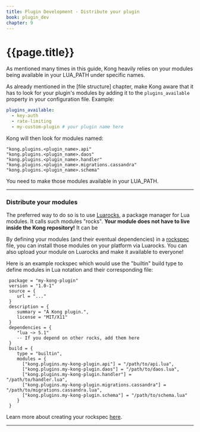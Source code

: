 ```yaml
---
title: Plugin Development - Distribute your plugin
book: plugin_dev
chapter: 9
---
```


# {{page.title}}

As mentioned many times in this guide, Kong heavily relies on your modules being available in your LUA_PATH under specific names.

As already mentioned in the [file structure] chapter, make Kong aware that it has to look for your plugin's modules by adding it to the `plugins_available` property in your configuration file. Example:

```yaml
plugins_available:
  - key-auth
  - rate-limiting
  - my-custom-plugin # your plugin name here
```

Kong will then look for modules named:

```
"kong.plugins.<plugin_name>.api"
"kong.plugins.<plugin_name>.daos"
"kong.plugins.<plugin_name>.handler"
"kong.plugins.<plugin_name>.migrations.cassandra"
"kong.plugins.<plugin_name>.schema"
```

You need to make those modules available in your LUA_PATH.

---

### Distribute your modules

The preferred way to do so is to use [Luarocks](https://luarocks.org/), a package manager for Lua modules. It calls such modules "rocks". **Your module does not have to live inside the Kong repository!** It can be

By defining your modules (and their eventual dependencies) in a [rockspec] file, you can install those modules on your platform via Luarocks. You can also upload your module on Luarocks and make it available to everyone!

Here is an example rockspec which would use the "builtin" build type to define modules in Lua notation and their corresponding file:

```
 package = "my-kong-plugin"
 version = "1.0-1"
 source = {
    url = "..."
 }
 description = {
    summary = "A Kong plugin.",
    license = "MIT/X11"
 }
 dependencies = {
    "lua ~> 5.1"
    -- If you depend on other rocks, add them here
 }
 build = {
    type = "builtin",
    modules = {
      ["kong.plugins.my-kong-plugin.api"] = "/path/to/api.lua",
      ["kong.plugins.my-kong-plugin.daos"] = "/path/to/daos.lua",
      ["kong.plugins.my-kong-plugin.handler"] = "/path/to/handler.lua",
      ["kong.plugins.my-kong-plugin.migrations.cassandra"] = "/path/to/migrations.cassandra.lua",
      ["kong.plugins.my-kong-plugin.schema"] = "/path/to/schema.lua"
    }
 }
```

Learn more about creating your rockspec [here][rockspec].

---

[rockspec]: https://github.com/keplerproject/luarocks/wiki/Creating-a-rock
